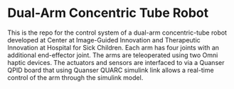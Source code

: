 # Dual-Arm Concentric Tube Robot
This is the repo for the control system of a dual-arm concentric-tube robot developed at Center at Image-Guided Innovation and Therapeutic Innovation at Hospital for Sick Children.
Each arm has four joints with an additional end-effector joint.
The arms are teleoperated using two Omni haptic devices.
The actuators and sensors are interfaced to via a Quanser QPID board that using Quanser QUARC simulink link allows a real-time control of the arm through the simulink model.

